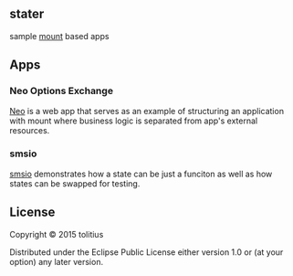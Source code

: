 ## stater

sample [mount](https://github.com/tolitius/mount) based apps

## Apps

### Neo Options Exchange

[Neo](neo) is a web app that serves as an example of structuring an application with mount where business logic 
is separated from app's external resources.

### smsio

[smsio](smsio) demonstrates how a state can be just a funciton as well as how states can be swapped for testing.

## License

Copyright © 2015 tolitius

Distributed under the Eclipse Public License either version 1.0 or (at
your option) any later version.
